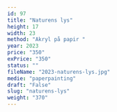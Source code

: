 ```yaml
---
id: 97
title: "Naturens lys"
height: 17
width: 23
method: "Akryl på papir "
year: 2023
price: "350"
exPrice: "350"
status: ""
fileName: "2023-naturens-lys.jpg"
medie: "paperpainting"
draft: "False"
slug: "naturens-lys"
weight: "370"
---
```

